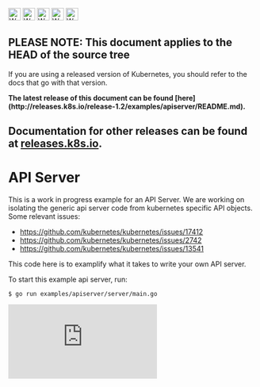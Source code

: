 <!-- BEGIN MUNGE: UNVERSIONED_WARNING -->

<!-- BEGIN STRIP_FOR_RELEASE -->

<img src="http://kubernetes.io/img/warning.png" alt="WARNING"
     width="25" height="25">
<img src="http://kubernetes.io/img/warning.png" alt="WARNING"
     width="25" height="25">
<img src="http://kubernetes.io/img/warning.png" alt="WARNING"
     width="25" height="25">
<img src="http://kubernetes.io/img/warning.png" alt="WARNING"
     width="25" height="25">
<img src="http://kubernetes.io/img/warning.png" alt="WARNING"
     width="25" height="25">

<h2>PLEASE NOTE: This document applies to the HEAD of the source tree</h2>

If you are using a released version of Kubernetes, you should
refer to the docs that go with that version.

<!-- TAG RELEASE_LINK, added by the munger automatically -->
<strong>
The latest release of this document can be found
[here](http://releases.k8s.io/release-1.2/examples/apiserver/README.md).

Documentation for other releases can be found at
[releases.k8s.io](http://releases.k8s.io).
</strong>
--

<!-- END STRIP_FOR_RELEASE -->

<!-- END MUNGE: UNVERSIONED_WARNING -->

# API Server

This is a work in progress example for an API Server.
We are working on isolating the generic api server code from kubernetes specific
API objects. Some relevant issues:

* https://github.com/kubernetes/kubernetes/issues/17412
* https://github.com/kubernetes/kubernetes/issues/2742
* https://github.com/kubernetes/kubernetes/issues/13541

This code here is to examplify what it takes to write your own API server.

To start this example api server, run:

```
$ go run examples/apiserver/server/main.go
```


<!-- BEGIN MUNGE: GENERATED_ANALYTICS -->
[![Analytics](https://kubernetes-site.appspot.com/UA-36037335-10/GitHub/examples/apiserver/README.md?pixel)]()
<!-- END MUNGE: GENERATED_ANALYTICS -->
